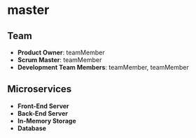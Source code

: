 # master

## Team

  - __Product Owner__: teamMember
  - __Scrum Master__: teamMember
  - __Development Team Members__: teamMember, teamMember

## Microservices

  - __Front-End Server__
  - __Back-End Server__
  - __In-Memory Storage__
  - __Database__
